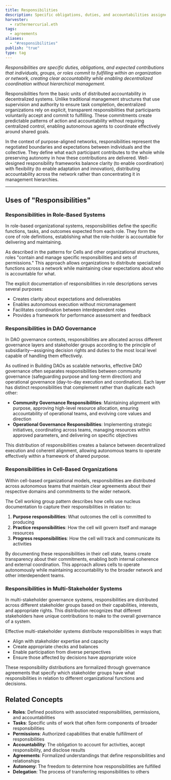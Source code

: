 ```yaml
---
title: Responsibilities
description: Specific obligations, duties, and accountabilities assigned to individuals, groups, or roles within decentralized coordination systems
harvester:
  - rathermercurial.eth
tags:
  - agreements
aliases:
  - "#responsibilities"
publish: "true"
type: tag
---
```


_Responsibilities are specific duties, obligations, and expected contributions that individuals, groups, or roles commit to fulfilling within an organization or network, creating clear accountability while enabling decentralized coordination without hierarchical management._

Responsibilities form the basic units of distributed accountability in decentralized systems. Unlike traditional management structures that use supervision and authority to ensure task completion, decentralized organizations rely on explicit, transparent responsibilities that participants voluntarily accept and commit to fulfilling. These commitments create predictable patterns of action and accountability without requiring centralized control, enabling autonomous agents to coordinate effectively around shared goals.

In the context of purpose-aligned networks, responsibilities represent the negotiated boundaries and expectations between individuals and the collective. They define what each participant contributes to the whole while preserving autonomy in how these contributions are delivered. Well-designed responsibility frameworks balance clarity (to enable coordination) with flexibility (to enable adaptation and innovation), distributing accountability across the network rather than concentrating it in management hierarchies.

---

## Uses of "Responsibilities"

### Responsibilities in Role-Based Systems

In role-based organizational systems, responsibilities define the specific functions, tasks, and outcomes expected from each role. They form the core of role definitions, establishing what the role-holder is accountable for delivering and maintaining.

As described in the patterns for Cells and other organizational structures, roles "contain and manage specific responsibilities and sets of permissions." This approach allows organizations to distribute specialized functions across a network while maintaining clear expectations about who is accountable for what.

The explicit documentation of responsibilities in role descriptions serves several purposes:

- Creates clarity about expectations and deliverables
- Enables autonomous execution without micromanagement
- Facilitates coordination between interdependent roles
- Provides a framework for performance assessment and feedback

### Responsibilities in DAO Governance

In DAO governance contexts, responsibilities are allocated across different governance layers and stakeholder groups according to the principle of subsidiarity—assigning decision rights and duties to the most local level capable of handling them effectively.

As outlined in Building DAOs as scalable networks, effective DAO governance often separates responsibilities between community governance (safeguarding purpose and long-term direction) and operational governance (day-to-day execution and coordination). Each layer has distinct responsibilities that complement rather than duplicate each other:

- **Community Governance Responsibilities**: Maintaining alignment with purpose, approving high-level resource allocation, ensuring accountability of operational teams, and evolving core values and direction
- **Operational Governance Responsibilities**: Implementing strategic initiatives, coordinating across teams, managing resources within approved parameters, and delivering on specific objectives

This distribution of responsibilities creates a balance between decentralized execution and coherent alignment, allowing autonomous teams to operate effectively within a framework of shared purpose.

### Responsibilities in Cell-Based Organizations

Within cell-based organizational models, responsibilities are distributed across autonomous teams that maintain clear agreements about their respective domains and commitments to the wider network.

The Cell working group pattern describes how cells use nucleus documentation to capture their responsibilities in relation to:

1. **Purpose responsibilities**: What outcomes the cell is committed to producing
2. **Practice responsibilities**: How the cell will govern itself and manage resources
3. **Progress responsibilities**: How the cell will track and communicate its activities

By documenting these responsibilities in their cell state, teams create transparency about their commitments, enabling both internal coherence and external coordination. This approach allows cells to operate autonomously while maintaining accountability to the broader network and other interdependent teams.

### Responsibilities in Multi-Stakeholder Systems

In multi-stakeholder governance systems, responsibilities are distributed across different stakeholder groups based on their capabilities, interests, and appropriate rights. This distribution recognizes that different stakeholders have unique contributions to make to the overall governance of a system.

Effective multi-stakeholder systems distribute responsibilities in ways that:

- Align with stakeholder expertise and capacity
- Create appropriate checks and balances
- Enable participation from diverse perspectives
- Ensure those affected by decisions have appropriate voice

These responsibility distributions are formalized through governance agreements that specify which stakeholder groups have what responsibilities in relation to different organizational functions and decisions.

## Related Concepts

- **Roles**: Defined positions with associated responsibilities, permissions, and accountabilities
- **Tasks**: Specific units of work that often form components of broader responsibilities
- **Permissions**: Authorized capabilities that enable fulfillment of responsibilities
- **Accountability**: The obligation to account for activities, accept responsibility, and disclose results
- **Agreements**: Formalized understandings that define responsibilities and relationships
- **Autonomy**: The freedom to determine how responsibilities are fulfilled
- **Delegation**: The process of transferring responsibilities to others